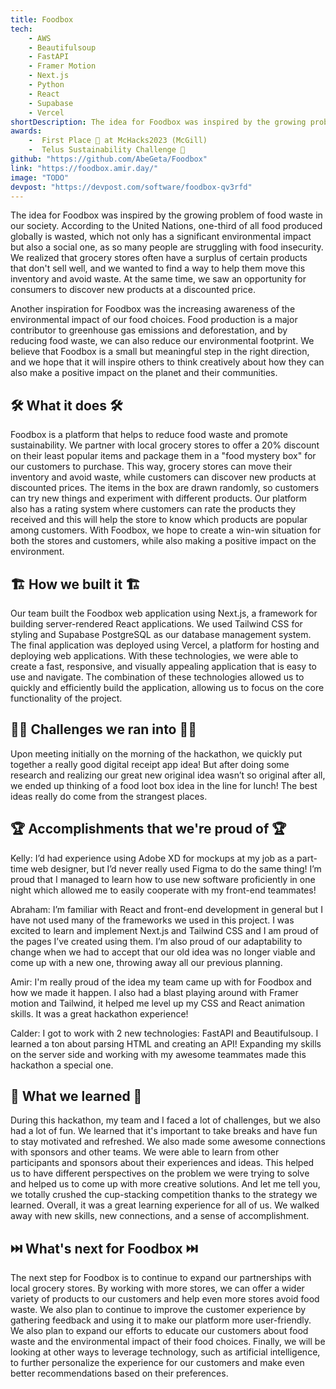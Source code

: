```yaml
---
title: Foodbox
tech: 
    - AWS
    - Beautifulsoup
    - FastAPI
    - Framer Motion
    - Next.js
    - Python
    - React
    - Supabase
    - Vercel
shortDescription: The idea for Foodbox was inspired by the growing problem of food waste in our society. According to the United Nations, one-third of all food produced globally is wasted, which not only has a significant environmental impact but also a social one, as so many people are struggling with food insecurity. We realized that grocery stores often have a surplus of certain products that don't sell well, and we wanted to find a way to help them move this inventory and avoid waste. At the same time, we saw an opportunity for consumers to discover new products at a discounted price.
awards:
    -  First Place 🥇 at McHacks2023 (McGill)
    -  Telus Sustainability Challenge 🌱
github: "https://github.com/AbeGeta/Foodbox"
link: "https://foodbox.amir.day/"
image: "TODO"
devpost: "https://devpost.com/software/foodbox-qv3rfd"
---
```


The idea for Foodbox was inspired by the growing problem of food waste in our society. According to the United Nations, one-third of all food produced globally is wasted, which not only has a significant environmental impact but also a social one, as so many people are struggling with food insecurity. We realized that grocery stores often have a surplus of certain products that don't sell well, and we wanted to find a way to help them move this inventory and avoid waste. At the same time, we saw an opportunity for consumers to discover new products at a discounted price.

Another inspiration for Foodbox was the increasing awareness of the environmental impact of our food choices. Food production is a major contributor to greenhouse gas emissions and deforestation, and by reducing food waste, we can also reduce our environmental footprint. We believe that Foodbox is a small but meaningful step in the right direction, and we hope that it will inspire others to think creatively about how they can also make a positive impact on the planet and their communities.

## **🛠️ What it does 🛠️**

Foodbox is a platform that helps to reduce food waste and promote sustainability. We partner with local grocery stores to offer a 20% discount on their least popular items and package them in a "food mystery box" for our customers to purchase. This way, grocery stores can move their inventory and avoid waste, while customers can discover new products at discounted prices. The items in the box are drawn randomly, so customers can try new things and experiment with different products. Our platform also has a rating system where customers can rate the products they received and this will help the store to know which products are popular among customers. With Foodbox, we hope to create a win-win situation for both the stores and customers, while also making a positive impact on the environment.

## **🏗️ How we built it 🏗️**

Our team built the Foodbox web application using Next.js, a framework for building server-rendered React applications. We used Tailwind CSS for styling and Supabase PostgreSQL as our database management system. The final application was deployed using Vercel, a platform for hosting and deploying web applications. With these technologies, we were able to create a fast, responsive, and visually appealing application that is easy to use and navigate. The combination of these technologies allowed us to quickly and efficiently build the application, allowing us to focus on the core functionality of the project.

## **🧗‍♂️ Challenges we ran into 🧗‍♂️**

Upon meeting initially on the morning of the hackathon, we quickly put together a really good digital receipt app idea! But after doing some research and realizing our great new original idea wasn’t so original after all, we ended up thinking of a food loot box idea in the line for lunch! The best ideas really do come from the strangest places.

## **🏆 Accomplishments that we're proud of 🏆**

Kelly: I’d had experience using Adobe XD for mockups at my job as a part-time web designer, but I’d never really used Figma to do the same thing! I’m proud that I managed to learn how to use new software proficiently in one night which allowed me to easily cooperate with my front-end teammates!

Abraham: I’m familiar with React and front-end development in general but I have not used many of the frameworks we used in this project. I was excited to learn and implement Next.js and Tailwind CSS and I am proud of the pages I’ve created using them. I’m also proud of our adaptability to change when we had to accept that our old idea was no longer viable and come up with a new one, throwing away all our previous planning.

Amir: I'm really proud of the idea my team came up with for Foodbox and how we made it happen. I also had a blast playing around with Framer motion and Tailwind, it helped me level up my CSS and React animation skills. It was a great hackathon experience!

Calder: I got to work with 2 new technologies: FastAPI and Beautifulsoup. I learned a ton about parsing HTML and creating an API! Expanding my skills on the server side and working with my awesome teammates made this hackathon a special one.

## **📕 What we learned 📕**

During this hackathon, my team and I faced a lot of challenges, but we also had a lot of fun. We learned that it's important to take breaks and have fun to stay motivated and refreshed. We also made some awesome connections with sponsors and other teams. We were able to learn from other participants and sponsors about their experiences and ideas. This helped us to have different perspectives on the problem we were trying to solve and helped us to come up with more creative solutions. And let me tell you, we totally crushed the cup-stacking competition thanks to the strategy we learned. Overall, it was a great learning experience for all of us. We walked away with new skills, new connections, and a sense of accomplishment.

## **⏭️ What's next for Foodbox ⏭️**

The next step for Foodbox is to continue to expand our partnerships with local grocery stores. By working with more stores, we can offer a wider variety of products to our customers and help even more stores avoid food waste. We also plan to continue to improve the customer experience by gathering feedback and using it to make our platform more user-friendly. We also plan to expand our efforts to educate our customers about food waste and the environmental impact of their food choices. Finally, we will be looking at other ways to leverage technology, such as artificial intelligence, to further personalize the experience for our customers and make even better recommendations based on their preferences.
